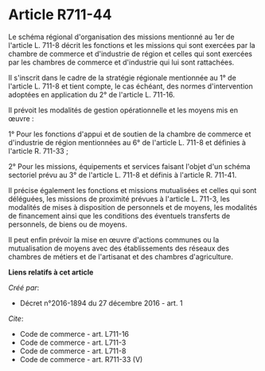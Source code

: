 # Article R711-44

Le schéma régional d'organisation des missions mentionné au 1er de l'article L. 711-8 décrit les fonctions et les missions
qui sont exercées par la chambre de commerce et d'industrie de région et celles qui sont exercées par les chambres de
commerce et d'industrie qui lui sont rattachées.

Il s'inscrit dans le cadre de la stratégie régionale mentionnée au 1° de l'article L. 711-8 et tient compte, le cas échéant,
des normes d'intervention adoptées en application du 2° de l'article L. 711-16.

Il prévoit les modalités de gestion opérationnelle et les moyens mis en œuvre :

1° Pour les fonctions d'appui et de soutien de la chambre de commerce et d'industrie de région mentionnées au 6° de l'article
L. 711-8 et définies à l'article R. 711-33 ;

2° Pour les missions, équipements et services faisant l'objet d'un schéma sectoriel prévu au 3° de l'article L. 711-8 et
définis à l'article R. 711-41.

Il précise également les fonctions et missions mutualisées et celles qui sont déléguées, les missions de proximité prévues à
l'article L. 711-3, les modalités de mises à disposition de personnels et de moyens, les modalités de financement ainsi que
les conditions des éventuels transferts de personnels, de biens ou de moyens.

Il peut enfin prévoir la mise en œuvre d'actions communes ou la mutualisation de moyens avec des établissements des réseaux
des chambres de métiers et de l'artisanat et des chambres d'agriculture.

**Liens relatifs à cet article**

_Créé par_:

  - Décret n°2016-1894 du 27 décembre 2016 - art. 1

_Cite_:

  - Code de commerce - art. L711-16
  - Code de commerce - art. L711-3
  - Code de commerce - art. L711-8
  - Code de commerce - art. R711-33 (V)
